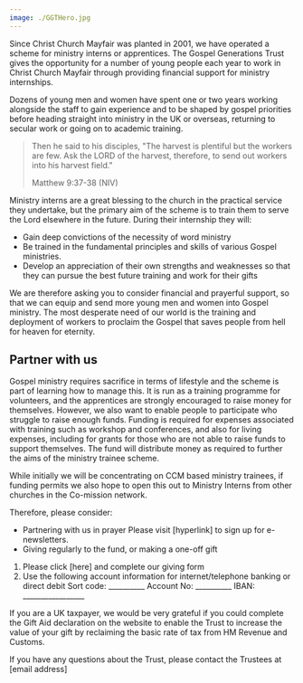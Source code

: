 ```yaml
---
image: ./GGTHero.jpg
---
```

Since Christ Church Mayfair was planted in 2001, we have operated a scheme for ministry interns or apprentices. The Gospel Generations Trust gives the opportunity for a number of young people each year to work in Christ Church Mayfair through providing financial support for ministry internships.

Dozens of young men and women have spent one or two years working alongside the staff to gain experience and to be shaped by gospel priorities before heading straight into ministry in the UK or overseas, returning to secular work or going on to academic training.

> Then he said to his disciples, "The harvest is plentiful but the workers are few. Ask the LORD of the harvest, therefore, to send out workers into his harvest field."
> 
> Matthew 9:37-38 (NIV)

Ministry interns are a great blessing to the church in the practical service they undertake, but the primary aim of the scheme is to train them to serve the Lord elsewhere in the future. During their internship they will:

* Gain deep convictions of the necessity of word ministry
* Be trained in the fundamental principles and skills of various Gospel ministries.
* Develop an appreciation of their own strengths and weaknesses so that they can pursue the best future training and work for their gifts

We are therefore asking you to consider financial and prayerful support, so that we can equip and send more young men and women into Gospel ministry.  The most desperate need of our world is the training and deployment of workers to proclaim the Gospel that saves people from hell for heaven for eternity.

## Partner with us
Gospel ministry requires sacrifice in terms of lifestyle and the scheme is part of learning how to manage this.  It is run as a training programme for volunteers, and the apprentices are strongly encouraged to raise money for themselves.  However, we also want to enable people to participate who struggle to raise enough funds. Funding is required for expenses associated with training such as workshop and conferences, and also for living expenses, including for grants for those who are not able to raise funds to support themselves.  The fund will distribute money as required to further the aims of the ministry trainee scheme.

While initially we will be concentrating on CCM based ministry trainees, if funding permits we also hope to open this out to Ministry Interns from other churches in the Co-mission network.
 
Therefore, please consider:

* Partnering with us in prayer
Please visit [hyperlink] to sign up for e-newsletters.
* Giving regularly to the fund, or making a one-off gift

1. Please click [here] and complete our giving form
2. Use the following account information for internet/telephone banking or direct debit
Sort code: __________  Account No: __________
IBAN: _________________
 
If you are a UK taxpayer, we would be very grateful if you could complete the Gift Aid declaration on the website to enable the Trust to increase the value of your gift by reclaiming the basic rate of tax from HM Revenue and Customs.
 
If you have any questions about the Trust, please contact the Trustees at [email address]